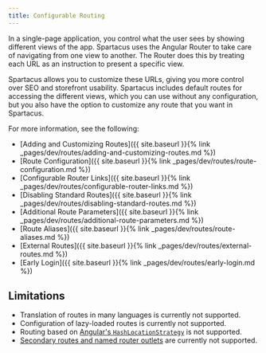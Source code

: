 ```yaml
---
title: Configurable Routing
---
```


In a single-page application, you control what the user sees by showing different views of the app. Spartacus uses the Angular Router to take care of navigating from one view to another. The Router does this by treating each URL as an instruction to present a specific view.

Spartacus allows you to customize these URLs, giving you more control over SEO and storefront usability. Spartacus includes default routes for accessing the different views, which you can use without any configuration, but you also have the option to customize any route that you want in Spartacus.

For more information, see the following:

- [Adding and Customizing Routes]({{ site.baseurl }}{% link _pages/dev/routes/adding-and-customizing-routes.md %})
- [Route Configuration]({{ site.baseurl }}{% link _pages/dev/routes/route-configuration.md %})
- [Configurable Router Links]({{ site.baseurl }}{% link _pages/dev/routes/configurable-router-links.md %})
- [Disabling Standard Routes]({{ site.baseurl }}{% link _pages/dev/routes/disabling-standard-routes.md %})
- [Additional Route Parameters]({{ site.baseurl }}{% link _pages/dev/routes/additional-route-parameters.md %})
- [Route Aliases]({{ site.baseurl }}{% link _pages/dev/routes/route-aliases.md %})
- [External Routes]({{ site.baseurl }}{% link _pages/dev/routes/external-routes.md %})
- [Early Login]({{ site.baseurl }}{% link _pages/dev/routes/early-login.md %})

## Limitations

- Translation of routes in many languages is currently not supported.
- Configuration of lazy-loaded routes is currently not supported.
- Routing based on [Angular's `HashLocationStrategy`](https://angular.io/guide/router#locationstrategy-and-browser-url-styles) is not supported.
- [Secondary routes and named router outlets](https://angular.io/guide/router-tutorial-toh#secondary-routes) are currently not supported.
